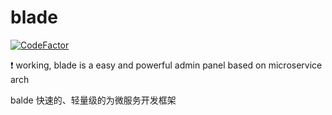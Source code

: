 # blade

[![CodeFactor](https://www.codefactor.io/repository/github/jamlee/blade/badge)](https://www.codefactor.io/repository/github/jamlee/blade)

:exclamation: working, blade is a easy and powerful admin panel based on microservice arch

balde 快速的、轻量级的为微服务开发框架
